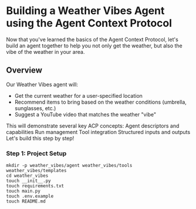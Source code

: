 # Building a Weather Vibes Agent using the Agent Context Protocol

Now that you've learned the basics of the Agent Context Protocol, let's build an agent together to help you not only get the weather, but also the vibe of the weather in your area. 

## Overview
Our Weather Vibes agent will:
- Get the current weather for a user-specified location
- Recommend items to bring based on the weather conditions (umbrella, sunglasses, etc.)
- Suggest a YouTube video that matches the weather "vibe"

This will demonstrate several key ACP concepts:
Agent descriptors and capabilities
Run management
Tool integration
Structured inputs and outputs
Let's build this step by step!

### Step 1: Project Setup

```
mkdir -p weather_vibes/agent weather_vibes/tools weather_vibes/templates
cd weather_vibes
touch __init__.py
touch requirements.txt
touch main.py
touch .env.example
touch README.md
```